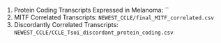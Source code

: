 1. Protein Coding Transcripts Expressed in Melanoma: ``
2. MITF Correlated Transcripts: `NEWEST_CCLE/final_MITF_correlated.csv`
3. Discordantly Correlated Transcripts: `NEWEST_CCLE/CCLE_Tsoi_discordant_protein_coding.csv`
